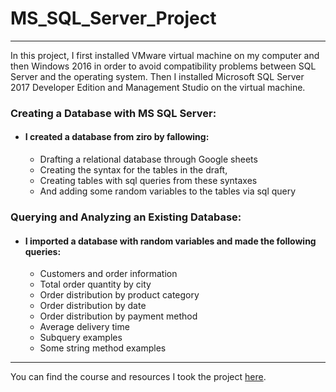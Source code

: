 # MS_SQL_Server_Project
---

In this project, I first installed VMware virtual machine on my computer and then Windows 2016 in order to avoid compatibility problems between SQL Server and the operating system.
Then I installed Microsoft SQL Server 2017 Developer Edition and Management Studio on the virtual machine.
### Creating a Database with MS SQL Server:
 * #### I created a database from ziro by fallowing:
   * Drafting a relational database through Google sheets
   * Creating the syntax for the tables in the draft,
   * Creating tables with sql queries from these syntaxes
   * And adding some random variables to the tables via sql query
### Querying and Analyzing  an Existing Database:
 * #### I imported a database with random variables and made the following queries:
   * Customers and order information
   * Total order quantity by city
   * Order distribution by product category
   * Order distribution by date
   * Order distribution by payment method
   * Average delivery time
   * Subquery examples
   * Some string method examples

---

  You can find the course and resources I took the project 
[here](https://www.btkakademi.gov.tr/portal/course/uygulamalarla-sql-oegreniyorum-8249). 


